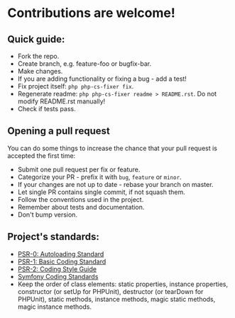 # Contributions are welcome!

## Quick guide:

 * Fork the repo.
 * Create branch, e.g. feature-foo or bugfix-bar.
 * Make changes.
 * If you are adding functionality or fixing a bug - add a test!
 * Fix project itself: `php php-cs-fixer fix`.
 * Regenerate readme: `php php-cs-fixer readme > README.rst`. Do not modify README.rst manually!
 * Check if tests pass.

## Opening a pull request

You can do some things to increase the chance that your pull request is accepted the first time:

 * Submit one pull request per fix or feature.
 * Categorize your PR - prefix it with `bug`, `feature` or `minor`.
 * If your changes are not up to date - rebase your branch on master.
 * Let single PR contains single commit, if not squash them.
 * Follow the conventions used in the project.
 * Remember about tests and documentation.
 * Don't bump version.

## Project's standards:

 * [PSR-0: Autoloading Standard](https://github.com/php-fig/fig-standards/blob/master/accepted/PSR-0.md)
 * [PSR-1: Basic Coding Standard](https://github.com/php-fig/fig-standards/blob/master/accepted/PSR-1-basic-coding-standard.md)
 * [PSR-2: Coding Style Guide](https://github.com/php-fig/fig-standards/blob/master/accepted/PSR-2-coding-style-guide.md)
 * [Symfony Coding Standards](http://symfony.com/doc/current/contributing/code/standards.html)
 * Keep the order of class elements: static properties, instance properties, constructor (or setUp for PHPUnit), destructor (or tearDown for PHPUnit), static methods, instance methods, magic static methods, magic instance methods.
